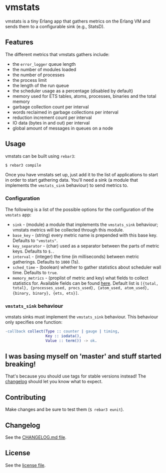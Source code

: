 # vmstats

vmstats is a tiny Erlang app that gathers metrics on the Erlang VM and sends them to a configurable sink (e.g., StatsD).

## Features

The different metrics that vmstats gathers include:
 - the `error_logger` queue length
 - the number of modules loaded
 - the number of processes
 - the process limit
 - the length of the run queue
 - the scheduler usage as a percentage (disabled by default)
 - memory used for ETS tables, atoms, processes, binaries and the total memory
 - garbage collection count per interval
 - words reclaimed in garbage collections per interval
 - reduction increment count per interval
 - IO data (bytes in and out) per interval
 - global amount of messages in queues on a node

## Usage

vmstats can be built using `rebar3`:

```sh
$ rebar3 compile
```

Once you have vmstats set up, just add it to the list of applications to start
in order to start gathering data. You'll need a sink (a module that implements
the `vmstats_sink` behaviour) to send metrics to.

### Configuration

The following is a list of the possible options for the configuration of the
`vmstats` app:

  * `sink` - (module) a module that implements the `vmstats_sink` behaviour; vmstats metrics will be collected through this module.
  * `base_key` - (string) every metric name is prepended with this base key. Defaults to `"vmstats"`.
  * `key_separator` - (char) used as a separator between the parts of metric keys. Defaults to `$.`.
  * `interval` - (integer) the time (in milliseconds) between metric gatherings. Defaults to `1000` (1s).
  * `sched_time` - (boolean) whether to gather statistics about scheduler wall time. Defaults to `true`.
  * `memory_metrics` - (proplist of metric and key) what fields to collect statistics for.
                       Available fields can be found [here](http://erlang.org/doc/man/erlang.html#memory-1).
                       Default list is `[{total, total}, {processes_used, procs_used}, {atom_used, atom_used}, {binary, binary}, {ets, ets}]`.

### `vmstats_sink` behaviour

vmstats sinks must implement the `vmstats_sink` behaviour. This behaviour only
specifies one function:

```erlang
-callback collect(Type :: counter | gauge | timing,
                  Key :: iodata(),
                  Value :: term()) -> ok.
```

## I was basing myself on 'master' and stuff started breaking!

That's because you should use tags for stable versions instead! The [changelog](CHANGELOG.md) should let you know what to expect.

## Contributing

Make changes and be sure to test them (`$ rebar3 eunit`).

## Changelog

See the [CHANGELOG.md file](CHANGELOG.md).

## License

See the [license file](LICENSE).
